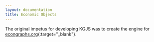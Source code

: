 ```yaml
---
layout: documentation
title: Economic Objects
---
```


The original impetus for developing KGJS was to create the engine for [econgraphs.org](https://www.econgraphs.org){:target="_blank"}.